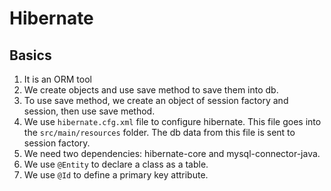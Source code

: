 # Hibernate

## Basics
1. It is an ORM tool
2. We create objects and use save method to save them into db.
3. To use save method, we create an object of session factory and session, then use save method.
4. We use `hibernate.cfg.xml` file to configure hibernate. This file goes into the `src/main/resources` folder. The db data from this file is sent to session factory. 
5. We need two dependencies: hibernate-core and mysql-connector-java.
6. We use `@Entity` to declare a class as a table.
7. We use `@Id` to define a primary key attribute.